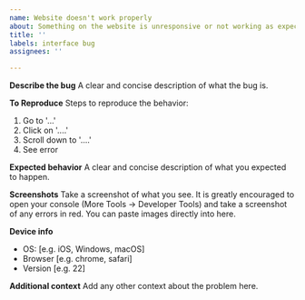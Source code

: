 ```yaml
---
name: Website doesn't work properly
about: Something on the website is unresponsive or not working as expected
title: ''
labels: interface bug
assignees: ''

---
```


**Describe the bug**
A clear and concise description of what the bug is.

**To Reproduce**
Steps to reproduce the behavior:
1. Go to '...'
2. Click on '....'
3. Scroll down to '....'
4. See error

**Expected behavior**
A clear and concise description of what you expected to happen.

**Screenshots**
Take a screenshot of what you see. It is greatly encouraged to open your console (More Tools -> Developer Tools) and take a screenshot of any errors in red. You can paste images directly into here.

**Device info**
 - OS: [e.g. iOS, Windows, macOS]
 - Browser [e.g. chrome, safari]
 - Version [e.g. 22]

**Additional context**
Add any other context about the problem here.
